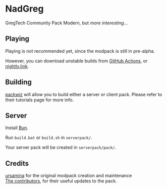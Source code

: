 # NadGreg

GregTech Community Pack Modern, but *more interesting*...

## Playing

Playing is not recommended yet, since the modpack is still in pre-alpha.

However, you can download unstable builds from [GitHub Actions](https://github.com/Nadwey/NadGreg/actions/workflows/build.yml), or [nightly.link](https://nightly.link/Nadwey/NadGreg/workflows/build/1.20.1?preview).

## Building

[packwiz](https://packwiz.infra.link/) will allow you to build either a server or client pack.
Please refer to their tutorials page for more info.

## Server

Install [Bun](https://bun.sh/).

Run `build.bat` or `build.sh` in `serverpack/`.

Your server pack will be created in `serverpack/pack/`.

## Credits

[ursamina](https://github.com/ursamina) for the original modpack creation and maintenance<br/>
[The contributors](https://github.com/Nadwey/NadGreg/graphs/contributors),
for their useful updates to the pack.
